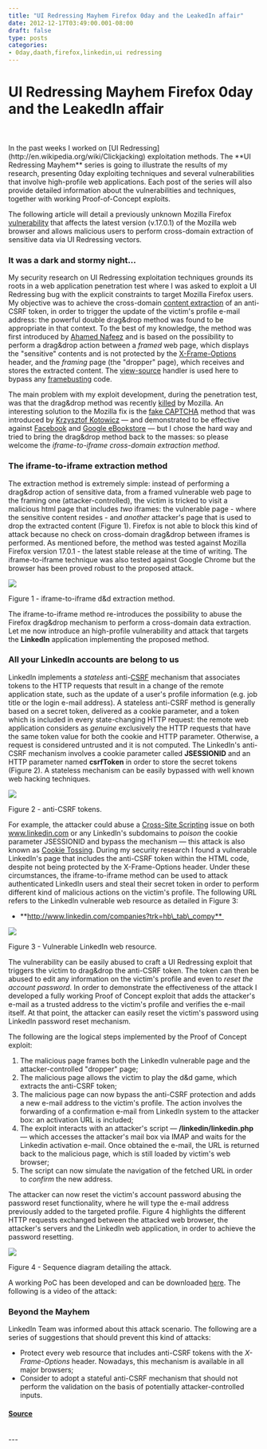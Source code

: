 ```yaml
---
title: "UI Redressing Mayhem Firefox 0day and the LeakedIn affair"
date: 2012-12-17T03:49:00.001-08:00
draft: false
type: posts
categories: 
- 0day,daath,firefox,linkedin,ui redressing
---
```

# UI Redressing Mayhem Firefox 0day and the LeakedIn affair

<br/>

<br/>
In the past weeks I worked on [UI Redressing](http://en.wikipedia.org/wiki/Clickjacking) exploitation methods. The **UI Redressing Mayhem** series is going to illustrate the results of my research, presenting 0day exploiting techniques and several vulnerabilities that involve high-profile web applications. Each post of the series will also provide detailed information about the vulnerabilities and techniques, together with working Proof-of-Concept exploits.  
  
The following article will detail a previously unknown Mozilla Firefox  [vulnerability](https://bugzilla.mozilla.org/show_bug.cgi?id=822215) that affects the latest version (v.17.0.1) of the Mozilla web browser and allows malicious users to perform cross-domain extraction of sensitive data via UI Redressing vectors.  
  

### It was a dark and stormy night...

  
My security research on UI Redressing exploitation techniques grounds its roots in a web application penetration test where I was asked to exploit a UI Redressing bug with the explicit constraints to target Mozilla Firefox users. My objective was to achieve the cross-domain [content extraction](http://html5sec.org/#119) of an anti-CSRF token, in order to trigger the update of the victim's profile e-mail address: the powerful double drag&drop method was found to be appropriate in that context. To the best of my knowledge, the method was first introduced by [Ahamed Nafeez](http://blog.skepticfx.com/2011/09/facebook-graph-api-access-token.html) and is based on the possibility to perform a drag&drop action between a _framed_ web page, which displays the "sensitive" contents and is not protected by the [X-Frame-Options](https://developer.mozilla.org/en-US/docs/The_X-FRAME-OPTIONS_response_header) header, and the _framing_ page (the "dropper" page), which receives and stores the extracted content. The [view-source](http://en.wikipedia.org/wiki/View-source_URI_scheme) handler is used here to bypass any [framebusting](http://en.wikipedia.org/wiki/Framekiller) code.  
  
The main problem with my exploit development, during the penetration test, was that the drag&drop method was recently [killed](https://bugzilla.mozilla.org/show_bug.cgi?id=605991) by Mozilla. An interesting solution to the Mozilla fix is the [fake CAPTCHA](http://blog.kotowicz.net/2011/07/cross-domain-content-extraction-with.html) method that was introduced by [Krzysztof Kotowicz](http://blog.kotowicz.net/) — and demonstrated to be effective against [Facebook](http://blog.kotowicz.net/2012/08/how-facebook-lacked-x-frame-options-and.html) and [Google eBookstore](http://blog.kotowicz.net/2011/11/google-ebookstore-content-extraction.html) — but I chose the hard way and tried to bring the drag&drop method back to the masses: so please welcome the _iframe-to-iframe cross-domain extraction method_.  
  

### The iframe-to-iframe extraction method

  
The extraction method is extremely simple: instead of performing a drag&drop action of sensitive data, from a framed vulnerable web page to the framing one (attacker-controlled), the victim is tricked to visit a malicious html page that includes _two_ iframes: the vulnerable page - where the sensitive content resides - and _another_ attacker's page that is used to drop the extracted content (Figure 1). Firefox is not able to block this kind of attack because no check on cross-domain drag&drop between iframes is performed. As mentioned before, the method was tested against Mozilla Firefox version 17.0.1 - the latest stable release at the time of writing. The iframe-to-iframe technique was also tested against Google Chrome but the browser has been proved robust to the proposed attack.  

[![](https://blogger.googleusercontent.com/img/b/R29vZ2xl/AVvXsEgi5k2d4Hm4N_x1gRtvIYsu3DZMea4RMyQugdH9lJO-trBk52bzcydJ3Sh9qmfkgUTyHjtdOfnGyVUQcRzhSZtsb3w42aOygrkxXvZgc3q_AYIQxa971VXPmesbgcDmBeEZk7xK55u2IkoM/s640/dnd.png)](https://blogger.googleusercontent.com/img/b/R29vZ2xl/AVvXsEgi5k2d4Hm4N_x1gRtvIYsu3DZMea4RMyQugdH9lJO-trBk52bzcydJ3Sh9qmfkgUTyHjtdOfnGyVUQcRzhSZtsb3w42aOygrkxXvZgc3q_AYIQxa971VXPmesbgcDmBeEZk7xK55u2IkoM/s1600/dnd.png)

Figure 1 - iframe-to-iframe d&d extraction method.

The iframe-to-iframe method re-introduces the possibility to abuse the Firefox drag&drop mechanism to perform a cross-domain data extraction. Let me now introduce an high-profile vulnerability and attack that targets the **LinkedIn** application implementing the proposed method.  
  

### All your LinkedIn accounts are belong to us

  
LinkedIn implements a _stateless_ anti-[CSRF](https://www.owasp.org/index.php/Cross-Site_Request_Forgery_%28CSRF%29) mechanism that associates tokens to the HTTP requests that result in a change of the remote application state, such as the update of a user's profile information (e.g. job title or the login e-mail address). A stateless anti-CSRF method is generally based on a secret token, delivered as a cookie parameter, and a token which is included in every state-changing HTTP request: the remote web application considers as _genuine_ exclusively the HTTP requests that have the same token value for both the cookie and HTTP parameter. Otherwise, a request is considered untrusted and it is not computed. The LinkedIn's anti-CSRF mechanism involves a cookie parameter called **JSESSIONID** and an HTTP parameter named **csrfToken** in order to store the secret tokens (Figure 2). A stateless mechanism can be easily bypassed with well known web hacking techniques.

[![](https://blogger.googleusercontent.com/img/b/R29vZ2xl/AVvXsEhRI4AnUdsNBDBGIkn1pWKyaymCRiTcVwJknnMACW-7dGIBlqSFKaXTTycTqD0AJLVuS4CQn4D5ArVSnPqDUEFoycVfwWW-5M2irJKwx-zQHsLTutqDbCPjTSkWzEVaZ3EYA0Uc-U6sgimx/s320/AJAX0.png)](https://blogger.googleusercontent.com/img/b/R29vZ2xl/AVvXsEhRI4AnUdsNBDBGIkn1pWKyaymCRiTcVwJknnMACW-7dGIBlqSFKaXTTycTqD0AJLVuS4CQn4D5ArVSnPqDUEFoycVfwWW-5M2irJKwx-zQHsLTutqDbCPjTSkWzEVaZ3EYA0Uc-U6sgimx/s1600/AJAX0.png)

Figure 2 - anti-CSRF tokens.

For example, the attacker could abuse a [Cross-Site Scripting](https://www.owasp.org/index.php/Cross-site_Scripting_%28XSS%29) issue on both www.linkedin.com or any LinkedIn's subdomains to _poison_ the cookie parameter JSESSIONID and bypass the mechanism — this attack is also known as [Cookie Tossing](http://media.blackhat.com/bh-ad-11/Lundeen/bh-ad-11-Lundeen-New_Ways_Hack_WebApp-WP.pdf). During my security research I found a vulnerable LinkedIn's page that includes the anti-CSRF token within the HTML code, despite not being protected by the X-Frame-Options header. Under these circumstances, the iframe-to-iframe method can be used to attack authenticated LinkedIn users and steal their secret token in order to perform different kind of malicious actions on the victim's profile. The following URL refers to the LinkedIn vulnerable web resource as detailed in Figure 3:  

-   **http://www.linkedin.com/companies?trk=hb\_tab\_compy** 

  

[![](https://blogger.googleusercontent.com/img/b/R29vZ2xl/AVvXsEi_5due4GG0wBspdfos5ZXQtCrMUcUF3fp36uKCdsQp7OeD6Vlm3bppKy4dYImTBjeXOHqg3tFgbe2quNlaW2rAVHR6kWIqvro0xHpATlKzA7ipqO96kQxqO3nHpR80jba2HEWNu0llpPkH/s400/ajax.png)](https://blogger.googleusercontent.com/img/b/R29vZ2xl/AVvXsEi_5due4GG0wBspdfos5ZXQtCrMUcUF3fp36uKCdsQp7OeD6Vlm3bppKy4dYImTBjeXOHqg3tFgbe2quNlaW2rAVHR6kWIqvro0xHpATlKzA7ipqO96kQxqO3nHpR80jba2HEWNu0llpPkH/s1600/ajax.png)

Figure 3 - Vulnerable LinkedIn web resource.

  
The vulnerability can be easily abused to craft a UI Redressing exploit that triggers the victim to drag&drop the anti-CSRF token. The token can then be abused to edit any information on the victim's profile and even to _reset the account password_. In order to demonstrate the effectiveness of the attack I developed a fully working Proof of Concept exploit that adds the attacker's e-mail as a trusted address to the victim's profile and verifies the e-mail itself. At that point, the attacker can easily reset the victim's password using LinkedIn password reset mechanism.  
  
The following are the logical steps implemented by the Proof of Concept exploit:

1.  The malicious page frames both the LinkedIn vulnerable page and the attacker-controlled "dropper" page;
3.  The malicious page allows the victim to play the d&d game, which extracts the anti-CSRF token;
4.  The malicious page can now bypass the anti-CSRF protection and adds a new e-mail address to the victim's profile. The action involves the forwarding of a confirmation e-mail from LinkedIn system to the attacker box: an activation URL is included;
5.  The exploit interacts with an attacker's script — **/linkedin/linkedin.php** — which accesses the attacker's mail box via IMAP and waits for the Linkedin activation e-mail. Once obtained the e-mail, the URL is returned back to the malicious page, which is still loaded by victim's web browser;
6.  The script can now simulate the navigation of the fetched URL in order to _confirm_ the new address.

The attacker can now reset the victim's account password abusing the password reset functionality, where he will type the e-mail address previously added to the targeted profile. Figure 4 highlights the different HTTP requests exchanged between the attacked web browser, the attacker's servers and the LinkedIn web application, in order to achieve the password resetting.  

[![](https://blogger.googleusercontent.com/img/b/R29vZ2xl/AVvXsEh7naknCEmJGbuka804vZA6NGltrXRjSnMm8VGedoh5y9UhQj3IbhS30YoO1pgYBFaxvvI16NqjNIMB7M_fOBrlRRn-l4iBRF5Pa8K3r0gxBgGhBdu9LSTb7pl4vWMlo9UPT4jhMITLZ8kU/s640/1.png)](https://blogger.googleusercontent.com/img/b/R29vZ2xl/AVvXsEh7naknCEmJGbuka804vZA6NGltrXRjSnMm8VGedoh5y9UhQj3IbhS30YoO1pgYBFaxvvI16NqjNIMB7M_fOBrlRRn-l4iBRF5Pa8K3r0gxBgGhBdu9LSTb7pl4vWMlo9UPT4jhMITLZ8kU/s1600/1.png)

Figure 4 - Sequence diagram detailing the attack.

A working PoC has been developed and can be downloaded [here](https://github.com/daath1/nibblesec/tree/master/ui_redressing_mayhem/linkedin). The following is a video of the attack:  
  
  

### Beyond the Mayhem

  
LinkedIn Team was informed about this attack scenario. The following are a series of suggestions that should prevent this kind of attacks:  

-   Protect every web resource that includes anti-CSRF tokens with the _X-Frame-Options_ header. Nowadays, this mechanism is available in all major browsers;
-   Consider to adopt a stateful anti-CSRF mechanism that should not perform the validation on the basis of potentially attacker-controlled inputs.

#### [Source](http://blog.nibblesec.org/feeds/4661828001464122932/comments/default)

<br/>
---
